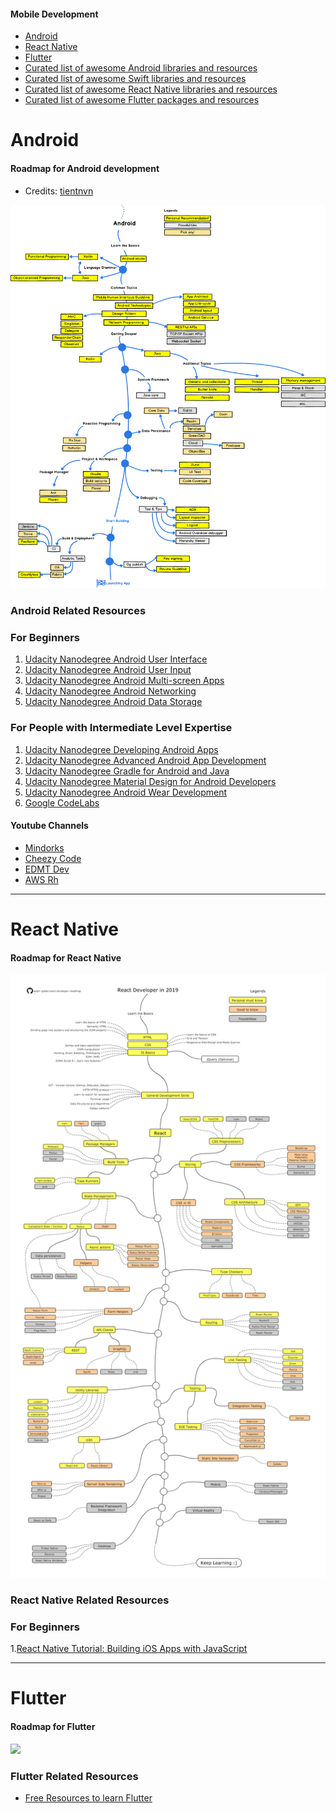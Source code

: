 #### Mobile Development
- [Android](#android)
- [React Native](#react-native)
- [Flutter](#flutter)
- [Curated list of awesome Android libraries and resources](https://github.com/JStumpp/awesome-android) 
- [Curated list of awesome Swift libraries and resources](https://github.com/matteocrippa/awesome-swift) 
- [Curated list of awesome React Native libraries and resources](https://github.com/jondot/awesome-react-native) 
- [Curated list of awesome Flutter packages and resources](https://github.com/Solido/awesome-flutter)

# Android

#### Roadmap for Android development
- Credits: [tientnvn](https://github.com/tientnvn)

<img src="roadmap_android.png">


### Android Related Resources

### For Beginners

1.  [Udacity Nanodegree Android User Interface](https://www.udacity.com/course/android-basics-user-interface--ud834)
1.  [Udacity Nanodegree Android User Input](https://www.udacity.com/course/android-basics-user-input--ud836)
1.  [Udacity Nanodegree Android Multi-screen Apps](https://www.udacity.com/course/android-basics-multi-screen-apps--ud839)
1.  [Udacity Nanodegree Android Networking](https://www.udacity.com/course/android-basics-networking--ud843)
1.  [Udacity Nanodegree Android Data Storage](https://www.udacity.com/course/android-basics-data-storage--ud845)

### For People with Intermediate Level Expertise

1.  [Udacity Nanodegree Developing Android Apps](https://www.udacity.com/course/new-android-fundamentals--ud851)
1.  [Udacity Nanodegree Advanced Android App Development](https://www.udacity.com/course/advanced-android-app-development--ud855)
1.  [Udacity Nanodegree Gradle for Android and Java](https://www.udacity.com/course/gradle-for-android-and-java--ud867)
1.  [Udacity Nanodegree Material Design for Android Developers](https://www.udacity.com/course/material-design-for-android-developers--ud862)
1.  [Udacity Nanodegree Android Wear Development](https://www.udacity.com/course/android-wear-development--ud875A)
1.  [Google CodeLabs](https://codelabs.developers.google.com/?cat=Android)

#### Youtube Channels
- [Mindorks](https://www.youtube.com/channel/UCocBChVv7HPx0g5SbnOUv7w)
- [Cheezy Code](https://www.youtube.com/channel/UCOknqk-MSOCf3SANW8Wumfg)
- [EDMT Dev](https://www.youtube.com/channel/UCllewj2bGdqB8U9Ld15INAg)
- [AWS Rh](https://www.youtube.com/channel/UCoQp_Duwqh0JWEZrg4DT2Ug)

----

# React Native

#### Roadmap for React Native

<img src="roadmap_react_native.png">

### React Native Related Resources

### For Beginners
  1.[React Native Tutorial: Building iOS Apps with JavaScript](https://www.raywenderlich.com/165140/react-native-tutorial-building-ios-android-apps-javascript)
  
----

# Flutter

#### Roadmap for Flutter

<img src="https://github.com/olexale/flutter_roadmap/raw/master/images/FlutterRoadmap.png">

### Flutter Related Resources

- [Free Resources to learn Flutter](https://medium.com/flutter-community/free-resources-to-learn-and-advance-in-flutter-e07875ffc825)



